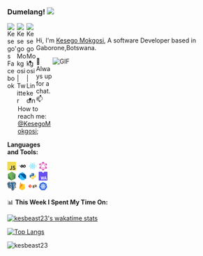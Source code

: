 ### Dumelang! <img src="https://media.giphy.com/media/hvRJCLFzcasrR4ia7z/giphy.gif" width="25px">
<a href="https://web.facebook.com/kesego23/">
  <img align="left" alt="Kesego's Facebook" width="22px" src="https://raw.githubusercontent.com/peterthehan/peterthehan/master/assets/facebook.svg" />
</a>
<a href="https://twitter.com/KesegoMokgosi">
  <img align="left" alt="Kesego Mokgosi | Twitter" width="22px" src="https://raw.githubusercontent.com/peterthehan/peterthehan/master/assets/twitter.svg" />
</a>
<a href="https://www.linkedin.com/in/kesego-m-6744b6125/">
  <img align="left" alt="Kesego Mokgosi | Linkedin" width="22px" src="https://raw.githubusercontent.com/peterthehan/peterthehan/master/assets/linkedin.svg" />
</a>

<br />

Hi, I'm [Kesego Mokgosi](https://kesegomokgosi23.medium.com/), A software Developer  based in Gaborone,Botswana.

  <img align="right" alt="GIF" src="https://scontent.fgbe3-1.fna.fbcdn.net/v/t1.0-9/154243755_1919120741590986_5568474982879980606_o.jpg?_nc_cat=111&ccb=1-3&_nc_sid=09cbfe&_nc_eui2=AeGLA6Myp1MIdFdXLP0uN6QR8Cfcs1hRgSHwJ9yzWFGBIXq30wduAIHxhJdA794iq-CIFBz3RU3Kv4UzUkfNaaxm&_nc_ohc=aG25caWQMrUAX_dCUy3&_nc_ht=scontent.fgbe3-1.fna&oh=7b8db4bc78294d2d44e6ab147314d66d&oe=607FF881" width="400" height="320" />
  
- 💬 Always up for a chat.
- 📫 How to reach me: [@KesegoMokgosi](https://twitter.com/KesegoMokgosi);

**Languages and Tools:**  

<code><img height="20" src="https://raw.githubusercontent.com/github/explore/80688e429a7d4ef2fca1e82350fe8e3517d3494d/topics/javascript/javascript.png"></code>
<code><img height="20" src="https://raw.githubusercontent.com/github/explore/80688e429a7d4ef2fca1e82350fe8e3517d3494d/topics/go/go.png"></code>
<code><img height="20" src="https://raw.githubusercontent.com/github/explore/80688e429a7d4ef2fca1e82350fe8e3517d3494d/topics/react/react.png"></code>
<code><img height="20" src="https://raw.githubusercontent.com/github/explore/5c058a388828bb5fde0bcafd4bc867b5bb3f26f3/topics/graphql/graphql.png"></code>
<code><img height="20" src="https://raw.githubusercontent.com/github/explore/80688e429a7d4ef2fca1e82350fe8e3517d3494d/topics/nodejs/nodejs.png"></code>
<code><img height="20" src="https://raw.githubusercontent.com/github/explore/80688e429a7d4ef2fca1e82350fe8e3517d3494d/topics/dart/dart.png"></code>
<code><img height="20" src="https://raw.githubusercontent.com/github/explore/80688e429a7d4ef2fca1e82350fe8e3517d3494d/topics/python/python.png"></code>
<code><img height="20" src="https://raw.githubusercontent.com/github/explore/80688e429a7d4ef2fca1e82350fe8e3517d3494d/topics/web-assembly/web-assembly.png"></code>
<code><img height="20" src="https://raw.githubusercontent.com/github/explore/80688e429a7d4ef2fca1e82350fe8e3517d3494d/topics/postgresql/postgresql.png"></code>
<code><img height="20" src="https://raw.githubusercontent.com/github/explore/80688e429a7d4ef2fca1e82350fe8e3517d3494d/topics/firebase/firebase.png"></code>
<code><img height="20" src="https://raw.githubusercontent.com/github/explore/80688e429a7d4ef2fca1e82350fe8e3517d3494d/topics/git/git.png"></code>
<code><img height="20" src="https://raw.githubusercontent.com/github/explore/80688e429a7d4ef2fca1e82350fe8e3517d3494d/topics/kubernetes/kubernetes.png"></code>

📊 **This Week I Spent My Time On:**

[![kesbeast23's wakatime stats](https://github-readme-stats.vercel.app/api/wakatime?username=kesbeast23&theme=gotham&layout=compact)](https://github.com/kesbeast23/github-readme-stats)

[![Top Langs](https://github-readme-stats.vercel.app/api/top-langs/?username=kesbeast23)](https://github.com/kesbeast23/github-readme-stats)

<p align="left"> <img src="https://github-readme-stats.vercel.app/api?username=kesbeast23&show_icons=true&theme=gotham" alt="kesbeast23" />

